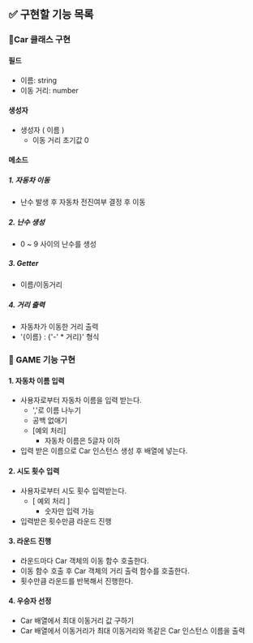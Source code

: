 ## ✅ 구현할 기능 목록

### 🚗Car 클래스 구현

#### 필드

- 이름: string
- 이동 거리: number

#### 생성자

- 생성자 ( 이름 )
  - 이동 거리 초기값 0

#### 메소드

##### 1. 자동차 이동

- 난수 발생 후 자동차 전진여부 결정 후 이동

##### 2. 난수 생성

- 0 ~ 9 사이의 난수를 생성

##### 3. Getter

- 이름/이동거리

##### 4. 거리 출력

- 자동차가 이동한 거리 출력
- '{이름} : {'-' \* 거리}' 형식

### 📌 GAME 기능 구현

#### 1. 자동차 이름 입력

- 사용자로부터 자동차 이름을 입력 받는다.
  - ','로 이름 나누기
  - 공백 없애기
  - [예외 처리]
    - 자동차 이름은 5글자 이하
- 입력 받은 이름으로 Car 인스턴스 생성 후 배열에 넣는다.

#### 2. 시도 횟수 입력

- 사용자로부터 시도 횟수 입력받는다.
  - [ 예외 처리 ]
    - 숫자만 입력 가능
- 입력받은 횟수만큼 라운드 진행

#### 3. 라운드 진행

- 라운드마다 Car 객체의 이동 함수 호출한다.
- 이동 함수 호출 후 Car 객체의 거리 출력 함수를 호출한다.
- 횟수만큼 라운드를 반복해서 진행한다.

#### 4. 우승자 선정

- Car 배열에서 최대 이동거리 값 구하기
- Car 배열에서 이동거리가 최대 이동거리와 똑같은 Car 인스턴스 이름을 출력
